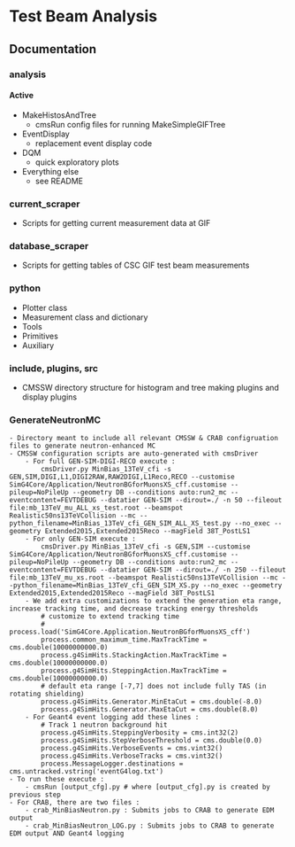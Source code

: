 # Test Beam Analysis

## Documentation

### analysis

#### Active
  - MakeHistosAndTree
    - cmsRun config files for running MakeSimpleGIFTree
  - EventDisplay
    - replacement event display code
  - DQM
    - quick exploratory plots
  - Everything else
    - see README

### current_scraper
  - Scripts for getting current measurement data at GIF

### database_scraper
  - Scripts for getting tables of CSC GIF test beam measurements

### python
  - Plotter class
  - Measurement class and dictionary
  - Tools
  - Primitives
  - Auxiliary

### include, plugins, src
  - CMSSW directory structure for histogram and tree making plugins and display plugins

### GenerateNeutronMC
	- Directory meant to include all relevant CMSSW & CRAB configruation files to generate neutron-enhanced MC
	- CMSSW configuration scripts are auto-generated with cmsDriver
		- For full GEN-SIM-DIGI-RECO execute : 
			cmsDriver.py MinBias_13TeV_cfi -s GEN,SIM,DIGI,L1,DIGI2RAW,RAW2DIGI,L1Reco,RECO --customise SimG4Core/Application/NeutronBGforMuonsXS_cff.customise --pileup=NoPileUp --geometry DB --conditions auto:run2_mc --eventcontent=FEVTDEBUG --datatier GEN-SIM --dirout=./ -n 50 --fileout file:mb_13TeV_mu_ALL_xs_test.root --beamspot Realistic50ns13TeVCollision --mc --python_filename=MinBias_13TeV_cfi_GEN_SIM_ALL_XS_test.py --no_exec --geometry Extended2015,Extended2015Reco --magField 38T_PostLS1
		- For only GEN-SIM execute : 
			cmsDriver.py MinBias_13TeV_cfi -s GEN,SIM --customise SimG4Core/Application/NeutronBGforMuonsXS_cff.customise --pileup=NoPileUp --geometry DB --conditions auto:run2_mc --eventcontent=FEVTDEBUG --datatier GEN-SIM --dirout=./ -n 250 --fileout file:mb_13TeV_mu_xs.root --beamspot Realistic50ns13TeVCollision --mc --python_filename=MinBias_13TeV_cfi_GEN_SIM_XS.py --no_exec --geometry Extended2015,Extended2015Reco --magField 38T_PostLS1
		- We add extra customizations to extend the generation eta range, increase tracking time, and decrease tracking energy thresholds
			# customize to extend tracking time
			# process.load('SimG4Core.Application.NeutronBGforMuonsXS_cff')
			process.common_maximum_time.MaxTrackTime = cms.double(10000000000.0)
			process.g4SimHits.StackingAction.MaxTrackTime = cms.double(10000000000.0)
			process.g4SimHits.SteppingAction.MaxTrackTime = cms.double(10000000000.0)
			# default eta range [-7,7] does not include fully TAS (in rotating shielding)
			process.g4SimHits.Generator.MinEtaCut = cms.double(-8.0)
			process.g4SimHits.Generator.MaxEtaCut = cms.double(8.0)
		- For Geant4 event logging add these lines : 
			# Track 1 neutron background hit
			process.g4SimHits.SteppingVerbosity = cms.int32(2)
			process.g4SimHits.StepVerboseThreshold = cms.double(0.0)
			process.g4SimHits.VerboseEvents = cms.vint32()
			process.g4SimHits.VerboseTracks = cms.vint32()
			process.MessageLogger.destinations = cms.untracked.vstring('eventG4log.txt')
	- To run these execute : 
		- cmsRun [output_cfg].py # where [output_cfg].py is created by previous step
	- For CRAB, there are two files :
		- crab_MinBiasNeutron.py : Submits jobs to CRAB to generate EDM output
		- crab_MinBiasNeutron_LOG.py : Submits jobs to CRAB to generate EDM output AND Geant4 logging
